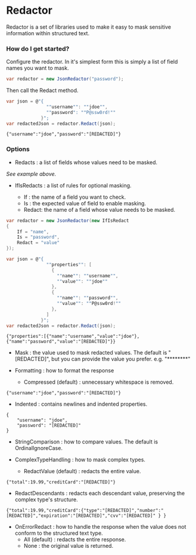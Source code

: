 # Redactor
Redactor is a set of libraries used to make it easy to mask sensitive information within structured text.

### How do I get started?

Configure the redactor.  In it's simplest form this is simply a list of field names you want to mask.  
```csharp
var redactor = new JsonRedactor("password");
```

Then call the Redact method.
```csharp
var json = @"{
               ""username"": ""jdoe"",
               ""password": ""P@ssw0rd!""
             }";
var redactedJson = redactor.Redact(json); 
```
```
{"username":"jdoe","password":"[REDACTED]"}
```

### Options

* Redacts : a list of fields whose values need to be masked.

_See example above._

* IfIsRedacts : a list of rules for optional masking.

  * If : the name of a field you want to check.
  * Is : the expected value of field to enable masking.
  * Redact: the name of a field whose value needs to be masked.

```csharp
var redactor = new JsonRedactor(new IfIsRedact 
{ 
    If = "name", 
    Is = "password", 
    Redact = "value" 
});

var json = @"{
               ""properties"": [
                 {
                   ""name"": ""username"",
                   ""value"": ""jdoe""
                 },
                 {
                   ""name"": ""password"",
                   ""value"": ""P@ssw0rd!""
                 },
               ]
             }";
var redactedJson = redactor.Redact(json);
```
```
{"properties":[{"name":"username","value":"jdoe"},{"name":"password","value":"[REDACTED]"}}
```

* Mask : the value used to mask redacted values.  The default is "[REDACTED]", but you can provide the value you prefer.  e.g. "********"

* Formatting : how to format the response
  * Compressed (default) : unnecessary whitespace is removed.
```
{"username":"jdoe","password":"[REDACTED]"}
```
  * Indented : contains newlines and indented properties.
```
{
    "username": "jdoe",
    "password": "[REDACTED]"
}
```

* StringComparison : how to compare values.  The default is OrdinalIgnoreCase.

* ComplexTypeHandling : how to mask complex types.
  * RedactValue (default) : redacts the entire value.
```
{"total":19.99,"creditCard":"[REDACTED]"}
``` 
  * RedactDescendants : redacts each descendant value, preserving the complex type's structure.
```
{"total":19.99,"creditCard":{"type":"[REDACTED]","number":"[REDACTED]","expiration":"[REDACTED]","cvv":"[REDACTED]" } }
``` 

* OnErrorRedact : how to handle the response when the value does not conform to the structured text type.
  * All (default) : redacts the entire response.
  * None : the original value is returned.
